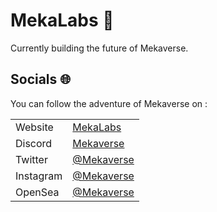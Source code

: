 # MekaLabs 🦾

Currently building the future of Mekaverse.

## Socials 🌐

You can follow the adventure of Mekaverse on :

|           |                                                       |
| --------- | ----------------------------------------------------- |
| Website   | [MekaLabs](https://themekaverse.com/)                 |
| Discord   | [Mekaverse](https://discord.gg/Mekaverse)             |
| Twitter   | [@Mekaverse](https://twitter.com/mekaverse)           |
| Instagram | [@Mekaverse](https://www.instagram.com/themekaverse/) |
| OpenSea   | [@Mekaverse](https://opensea.io/MekaVerse)            |
